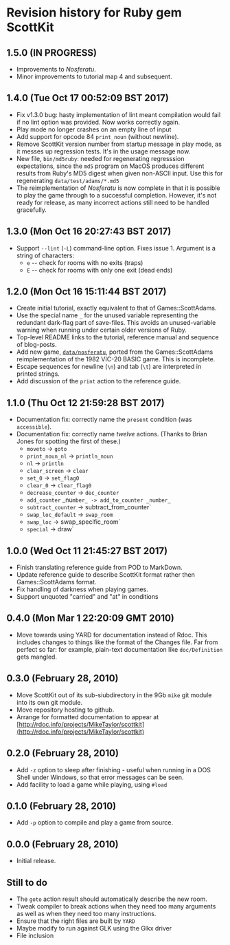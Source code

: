 # Revision history for Ruby gem ScottKit

## 1.5.0 (IN PROGRESS)

* Improvements to _Nosferatu_.
* Minor improvements to tutorial map 4 and subsequent.

## 1.4.0 (Tue Oct 17 00:52:09 BST 2017)

* Fix v1.3.0 bug: hasty implementation of lint meant compilation would fail if no lint option was provided. Now works correctly again.
* Play mode no longer crashes on an empty line of input
* Add support for opcode 84 `print_noun` (without newline).
* Remove ScottKit version number from startup message in play mode, as it messes up regression tests. It's in the usage message now.
* New file, `bin/md5ruby`: needed for regenerating regresssion expectations, since the `md5` program on MacOS produces different results from Ruby's MD5 digest when given non-ASCII input. Use this for regenerating `data/test/adams/*.md5`
* The reimplementation of _Nosferatu_ is now complete in that it is possible to play the game through to a successful completion. However, it's not ready for release, as many incorrect actions still need to be handled gracefully.

## 1.3.0 (Mon Oct 16 20:27:43 BST 2017)

* Support `--lint` (`-L`) command-line option. Fixes issue 1.
  Argument is a string of characters:
  * `e` -- check for rooms with no exits (traps)
  * `E` -- check for rooms with only one exit (dead ends)

## 1.2.0 (Mon Oct 16 15:11:44 BST 2017)

* Create initial tutorial, exactly equivalent to that of Games::ScottAdams.
* Use the special name `_` for the unused variable representing the redundant dark-flag part of save-files. This avoids an unused-variable warning when running under certain older versions of Ruby.
* Top-level README links to the tutorial, reference manual and sequence of blog-posts.
* Add new game, [`data/nosferatu`](data/nosferatu), ported from the Games::ScottAdams reimplementation of the 1982 VIC-20 BASIC game. This is incomplete.
* Escape sequences for newline (`\n`) and tab (`\t`) are interpreted in printed strings.
* Add discussion of the `print` action to the reference guide.

## 1.1.0 (Thu Oct 12 21:59:28 BST 2017)

* Documentation fix: correctly name the `present` condition (was `accessible`).
* Documentation fix: correctly name _twelve_ actions. (Thanks to Brian Jones for spotting the first of these.)
    * `moveto` -> `goto`
    * `print_noun_nl` -> `println_noun`
    * `nl` -> `println`
    * `clear_screen` -> `clear`
    * `set_0` -> `set_flag0`
    * `clear_0` -> `clear_flag0`
    * `decrease_counter` -> `dec_counter`
    * `add_counter` _nu`mber_ -> add_to_counter _number_`
    * `subtract_counter` -> subtract_from_counter`
    * `swap_loc_default` -> `swap_room`
    * `swap_loc` -> swap_specific_room`
    * `special` -> draw`

## 1.0.0 (Wed Oct 11 21:45:27 BST 2017)

* Finish translating reference guide from POD to MarkDown.
* Update reference guide to describe ScottKit format rather then Games::ScottAdams format.
* Fix handling of darkness when playing games.
* Support unquoted "carried" and "at" in conditions

## 0.4.0 (Mon Mar  1 22:20:09 GMT 2010)

* Move towards using YARD for documentation instead of Rdoc.  This
  includes changes to things like the format of the Changes file.  Far
  from perfect so far: for example, plain-text documentation like
  `doc/Definition` gets mangled.

## 0.3.0 (February 28, 2010)

* Move ScottKit out of its sub-siubdirectory in the 9Gb `mike`
  git module into its own git module.
* Move repository hosting to github.
* Arrange for formatted documentation to appear at
  [http://rdoc.info/projects/MikeTaylor/scottkit](http://rdoc.info/projects/MikeTaylor/scottkit)

## 0.2.0 (February 28, 2010)

* Add `-z` option to sleep after finishing - useful when running in a
  DOS Shell under Windows, so that error messages can be seen.
* Add facility to load a game while playing, using `#load`

## 0.1.0 (February 28, 2010)

* Add `-p` option to compile and play a game from source.

## 0.0.0 (February 28, 2010)

* Initial release.


## Still to do

* The `goto` action result should automatically describe the new room.
* Tweak compiler to break actions when they need too many arguments as well as when they need too many instructions.
* Ensure that the right files are built by `YARD`
* Maybe modify to run against GLK using the Glkx driver
* File inclusion
